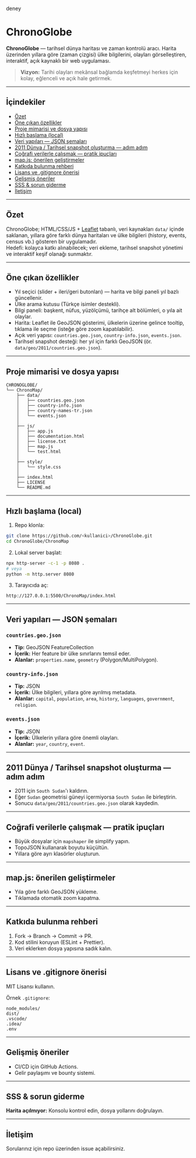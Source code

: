 deney


# ChronoGlobe

**ChronoGlobe** — tarihsel dünya haritası ve zaman kontrolü aracı. Harita üzerinden yıllara göre (zaman çizgisi) ülke bilgilerini, olayları görselleştiren, interaktif, açık kaynaklı bir web uygulaması.

> **Vizyon:** Tarihi olayları mekânsal bağlamda keşfetmeyi herkes için kolay, eğlenceli ve açık hale getirmek.

---

## İçindekiler

- [Özet](#özet)  
- [Öne çıkan özellikler](#öne-çıkan-özellikler)  
- [Proje mimarisi ve dosya yapısı](#proje-mimarisi-ve-dosya-yapısı)  
- [Hızlı başlama (local)](#hızlı-başlama-local)  
- [Veri yapıları — JSON şemaları](#veri-yapıları--json-şemaları)  
- [2011 Dünya / Tarihsel snapshot oluşturma — adım adım](#2011-dünya--tarihsel-snapshot-oluşturma--adım-adım)  
- [Coğrafi verilerle çalışmak — pratik ipuçları](#coğrafi-verilerle-çalışmak--pratik-ipuçları)  
- [map.js: önerilen geliştirmeler](#mapjs-önerilen-geliştirmeler)  
- [Katkıda bulunma rehberi](#katkıda-bulunma-rehberi)  
- [Lisans ve .gitignore önerisi](#lisans-ve-gitignore-önerisi)  
- [Gelişmiş öneriler](#gelişmiş-öneriler)  
- [SSS & sorun giderme](#sss--sorun-giderme)  
- [İletişim](#iletişim)  

---

## Özet

ChronoGlobe; HTML/CSS/JS + [Leaflet](https://leafletjs.com) tabanlı, veri kaynakları `data/` içinde saklanan, yıllara göre farklı dünya haritaları ve ülke bilgileri (history, events, census vb.) gösteren bir uygulamadır.  
Hedefi: kolayca katkı alınabilecek; veri ekleme, tarihsel snapshot yönetimi ve interaktif keşif olanağı sunmaktır.

---

## Öne çıkan özellikler

- Yıl seçici (slider + ileri/geri butonları) — harita ve bilgi paneli yıl bazlı güncellenir.
- Ülke arama kutusu (Türkçe isimler destekli).
- Bilgi paneli: başkent, nüfus, yüzölçümü, tarihçe alt bölümleri, o yıla ait olaylar.
- Harita: Leaflet ile GeoJSON gösterimi, ülkelerin üzerine gelince tooltip, tıklama ile seçme (isteğe göre zoom kapatılabilir).
- Açık veri yapısı: `countries.geo.json`, `country-info.json`, `events.json`.
- Tarihsel snapshot desteği: her yıl için farklı GeoJSON (ör. `data/geo/2011/countries.geo.json`).

---

## Proje mimarisi ve dosya yapısı

```
CHRONOGLOBE/
└── ChronoMap/
    ├── data/
    │   ├── countries.geo.json
    │   ├── country-info.json
    │   ├── country-names-tr.json
    │   └── events.json
    │
    ├── js/
    │   ├── app.js
    │   ├── documentation.html
    │   ├── license.txt
    │   ├── map.js
    │   └── test.html
    │
    ├── style/
    │   └── style.css
    │
    ├── index.html
    ├── LICENSE
    └── README.md
```

---

## Hızlı başlama (local)

1. Repo klonla:
```bash
git clone https://github.com/<kullanici>/ChronoGlobe.git
cd ChronoGlobe/ChronoMap
```

2. Lokal server başlat:
```bash
npx http-server -c-1 -p 8080 .
# veya
python -m http.server 8080
```

3. Tarayıcıda aç:
```
http://127.0.0.1:5500/ChronoMap/index.html
```

---

## Veri yapıları — JSON şemaları

### `countries.geo.json`
- **Tip:** GeoJSON FeatureCollection  
- **İçerik:** Her feature bir ülke sınırlarını temsil eder.  
- **Alanlar:** `properties.name`, `geometry` (Polygon/MultiPolygon).  

### `country-info.json`
- **Tip:** JSON  
- **İçerik:** Ülke bilgileri, yıllara göre ayrılmış metadata.  
- **Alanlar:** `capital`, `population`, `area`, `history`, `languages`, `government`, `religion`.  

### `events.json`
- **Tip:** JSON  
- **İçerik:** Ülkelerin yıllara göre önemli olayları.  
- **Alanlar:** `year`, `country`, `event`.  

---

## 2011 Dünya / Tarihsel snapshot oluşturma — adım adım

- 2011 için `South Sudan`'ı kaldırın.
- Eğer `Sudan` geometrisi güneyi içermiyorsa `South Sudan` ile birleştirin.
- Sonucu `data/geo/2011/countries.geo.json` olarak kaydedin.

---

## Coğrafi verilerle çalışmak — pratik ipuçları

- Büyük dosyalar için `mapshaper` ile simplify yapın.
- TopoJSON kullanarak boyutu küçültün.
- Yıllara göre ayrı klasörler oluşturun.

---

## map.js: önerilen geliştirmeler

- Yıla göre farklı GeoJSON yükleme.
- Tıklamada otomatik zoom kapatma.

---

## Katkıda bulunma rehberi

1. Fork → Branch → Commit → PR.
2. Kod stilini koruyun (ESLint + Prettier).
3. Veri eklerken dosya yapısına sadık kalın.

---

## Lisans ve .gitignore önerisi

MIT Lisansı kullanın.

Örnek `.gitignore`:
```
node_modules/
dist/
.vscode/
.idea/
.env
```

---

## Gelişmiş öneriler

- CI/CD için GitHub Actions.
- Gelir paylaşımı ve bounty sistemi.

---

## SSS & sorun giderme

**Harita açılmıyor:** Konsolu kontrol edin, dosya yollarını doğrulayın.

---

## İletişim

Sorularınız için repo üzerinden issue açabilirsiniz.



